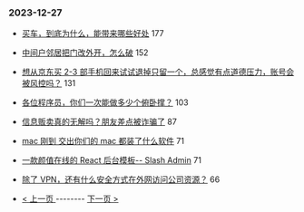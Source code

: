 ### 2023-12-27 
- [买车，到底为什么，能带来哪些好处](https://www.v2ex.com/t/1003750) 177
- [中间户邻居把门改外开，怎么破](https://www.v2ex.com/t/1003770) 152
- [想从京东买 2-3 部手机回来试试退掉只留一个，总感觉有点道德压力，账号会被风控吗？](https://www.v2ex.com/t/1003730) 131
- [各位程序员，你们一次能做多少个俯卧撑？](https://www.v2ex.com/t/1003785) 103
- [信息贩卖真的无解吗？朋友差点被诈骗了](https://www.v2ex.com/t/1003688) 87
- [mac 刚到 交出你们的 mac 都装了什么软件](https://www.v2ex.com/t/1003846) 71
- [一款颜值在线的 React 后台模板-- Slash Admin](https://www.v2ex.com/t/1003619) 71
- [除了 VPN，还有什么安全方式在外网访问公司资源？](https://www.v2ex.com/t/1003747) 66 

- [ < 上一页 ](https://github.com/able8/v2ex-hot-record/blob/master/2023-12-26.md) -------- [ 下一页 > ](https://github.com/able8/v2ex-hot-record/blob/master/2023-12-28.md)